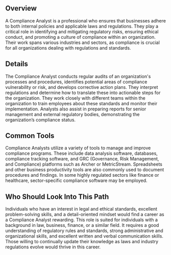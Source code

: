 ## Overview

A Compliance Analyst is a professional who ensures that businesses adhere to both internal policies and applicable laws and regulations. They play a critical role in identifying and mitigating regulatory risks, ensuring ethical conduct, and promoting a culture of compliance within an organization. Their work spans various industries and sectors, as compliance is crucial for all organizations dealing with regulations and standards.

## Details

The Compliance Analyst conducts regular audits of an organization's processes and procedures, identifies potential areas of compliance vulnerability or risk, and develops corrective action plans. They interpret regulations and determine how to translate these into actionable steps for the organization. They work closely with different teams within the organization to train employees about these standards and monitor their implementation. Analysts also assist in preparing reports for senior management and external regulatory bodies, demonstrating the organization’s compliance status.

## Common Tools

Compliance Analysts utilize a variety of tools to manage and improve compliance programs. These include data analysis software, databases, compliance tracking software, and GRC (Governance, Risk Management, and Compliance) platforms such as Archer or MetricStream. Spreadsheets and other business productivity tools are also commonly used to document procedures and findings. In some highly regulated sectors like finance or healthcare, sector-specific compliance software may be employed.

## Who Should Look Into This Path

Individuals who have an interest in legal and ethical standards, excellent problem-solving skills, and a detail-oriented mindset would find a career as a Compliance Analyst rewarding. This role is suited for individuals with a background in law, business, finance, or a similar field. It requires a good understanding of regulatory rules and standards, strong administrative and organizational skills, and excellent written and verbal communication skills. Those willing to continually update their knowledge as laws and industry regulations evolve would thrive in this career.
